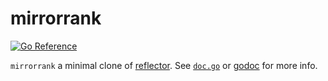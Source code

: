 # mirrorrank

[![Go Reference][badge]][pkgsite]

`mirrorrank` a minimal clone of [reflector][reflector].
See [`doc.go`](doc.go) or [godoc](pkgsite) for more info.

[badge]: https://pkg.go.dev/badge/go.seankhliao.com/mono/go/cmd/mirrorrank.svg
[pkgsite]: https://pkg.go.dev/go.seankhliao.com/mono/go/cmd/mirrorrank
[reflector]: https://wiki.archlinux.org/title/Reflector
